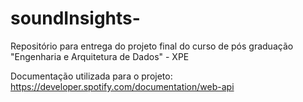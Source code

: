 # soundInsights-
Repositório para entrega do projeto final do curso de pós graduação "Engenharia e Arquitetura de Dados" - XPE

Documentação utilizada para o projeto:
https://developer.spotify.com/documentation/web-api
